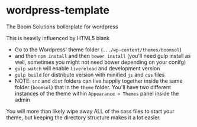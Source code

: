# wordpress-template
The Boom Solutions boilerplate for wordpress

This is heavily influenced by HTML5 blank

* Go to the Wordpress' theme folder (`.../wp-content/themes/boomsol`)
* and then `npm install` and then `bower install` (you'll need gulp install as well, sometimes you might not need bower depending on your conifg)
* `gulp watch` will enable `livereload` and development version
* `gulp build` for distribute version with minified `js` and `css` files
* NOTE: `src` and `dist` folders can live happily together inside the same folder (`boomsol`) that in the `theme` folder. You'll have two different instances of the theme within `Appearance > Themes` panel inside the admin

You will more than likely wipe away ALL of the sass files to start your theme, but keeping the directory structure makes it a lot easier.